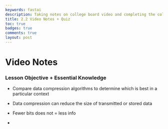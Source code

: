 ```yaml
---
keywords: fastai
description: Taking notes on college board video and completing the college board quiz.
title: 2.2 Video Notes + Quiz
toc: true 
badges: true
comments: true
layout: post
---
```


# Video Notes

### Lesson Objective + Essential Knowledge

- Compare data compression algorithms to determine which is best in a particular context

- Data compression can reduce the size of transmitted or stored data
- Fewer bits does not = less info
- 
